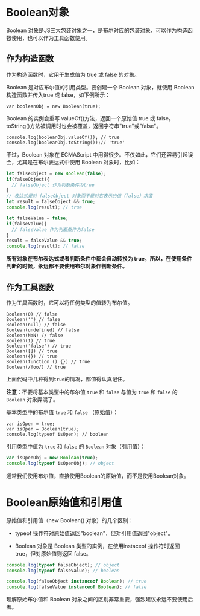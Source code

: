# Boolean对象

Boolean 对象是JS三大包装对象之一，是布尔对应的包装对象，可以作为构造函数使用，也可以作为工具函数使用。

## 作为构造函数

作为构造函数时，它用于生成值为 true 或 false 的对象。

Boolean 是对应布尔值的引用类型。要创建一个 Boolean 对象，就使用 Boolean 构造函数并传入true 或 false，如下例所示：

```JS
var booleanObj = new Boolean(true); 
```

Boolean 的实例会重写 valueOf()方法，返回一个原始值 true 或 false。toString()方法被调用时也会被覆盖，返回字符串"true"或"false"。

```JS
console.log(booleanObj.valueOf()); // true
console.log(booleanObj.toString());// 'true'
```

不过，Boolean 对象在 ECMAScript 中用得很少。不仅如此，它们还容易引起误会，尤其是在布尔表达式中使用 Boolean 对象时，比如：

```js
let falseObject = new Boolean(false); 
if(falseObject){
  // falseObject 作为判断条件为true
}
// 表达式是对 falseObject 对象而不是对它表示的值（false）求值
let result = falseObject && true; 
console.log(result); // true 

let falseValue = false; 
if(falseValue){
  // falseValue 作为判断条件为false
}
result = falseValue && true; 
console.log(result); // false
```

**所有对象在布尔表达式或者判断条件中都会自动转换为 true**。**所以，在使用条件判断的时候，永远都不要使用布尔对象作判断条件。**

## 作为工具函数

作为工具函数时，它可以将任何类型的值转为布尔值。

```JS
Boolean(0) // false
Boolean('') // false
Boolean(null) // false
Boolean(undefined) // false
Boolean(NaN) // false
Boolean(1) // true
Boolean('false') // true
Boolean([]) // true
Boolean({}) // true
Boolean(function () {}) // true
Boolean(/foo/) // true
```

上面代码中几种得到`true`的情况，都值得认真记住。

**注意**：不要将基本类型中的布尔值 `true` 和 `false` 与值为 `true` 和 `false` 的 `Boolean` 对象弄混了。

基本类型中的布尔值 `true` 和 `false` （原始值）：

```JS
var isOpen = true;
var isOpen = Boolean(true);
console.log(typeof isOpen); // boolean 
```

引用类型中值为 `true` 和 `false` 的 `Boolean` 对象（引用值）：

```js
var isOpenObj = new Boolean(true);
console.log(typeof isOpenObj); // object 
```

通常我们使用布尔值，直接使用Boolean的原始值，而不是使用Boolean对象。

# Boolean原始值和引用值

原始值和引用值（new Boolean() 对象）的几个区别：

- typeof 操作符对原始值返回"boolean"，但对引用值返回"object"。

- Boolean 对象是 Boolean 类型的实例，在使用instaceof 操作符时返回 true，但对原始值则返回 false。

```js
console.log(typeof falseObject); // object 
console.log(typeof falseValue); // boolean 

console.log(falseObject instanceof Boolean); // true 
console.log(falseValue instanceof Boolean); // false 
```

理解原始布尔值和 Boolean 对象之间的区别非常重要，强烈建议永远不要使用后者。

